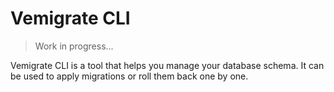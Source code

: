 Vemigrate CLI
==========
> Work in progress...

Vemigrate CLI is a tool that helps you manage your database schema. It can be used to apply migrations or roll them back one by one.
